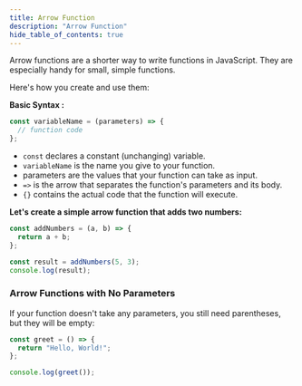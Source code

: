 ```yaml
---
title: Arrow Function
description: "Arrow Function"
hide_table_of_contents: true
---
```


Arrow functions are a shorter way to write functions in JavaScript. They are especially handy for small, simple functions.

Here's how you create and use them:

**Basic Syntax :**

```js
const variableName = (parameters) => {
  // function code
};
```

* `const` declares a constant (unchanging) variable.
* `variableName` is the name you give to your function.
* parameters are the values that your function can take as input.
* `=>` is the arrow that separates the function's parameters and its body.
* `{}` contains the actual code that the function will execute.

**Let's create a simple arrow function that adds two numbers:**

```js
const addNumbers = (a, b) => {
  return a + b;
};

const result = addNumbers(5, 3);
console.log(result); 
```

### Arrow Functions with No Parameters

If your function doesn't take any parameters, you still need parentheses, but they will be empty:

```js
const greet = () => {
  return "Hello, World!";
};

console.log(greet());
```
